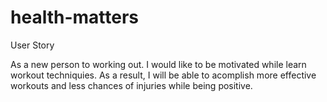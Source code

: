 # health-matters

User Story

As a new person to working out.
I would like to be motivated while learn workout techniquies.
As a result, I will be able to acomplish more effective workouts and less chances of injuries while being positive.
